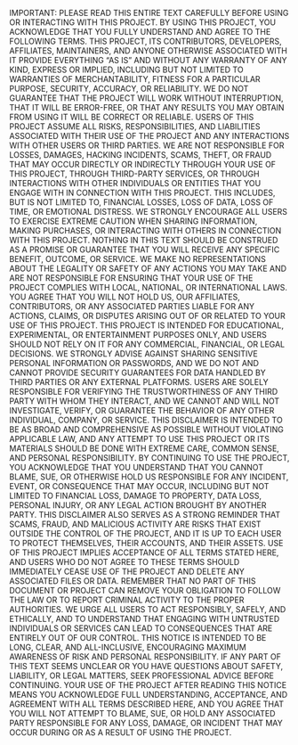 IMPORTANT: PLEASE READ THIS ENTIRE TEXT CAREFULLY BEFORE USING OR INTERACTING WITH THIS PROJECT. BY USING THIS PROJECT, YOU ACKNOWLEDGE THAT YOU FULLY UNDERSTAND AND AGREE TO THE FOLLOWING TERMS. THIS PROJECT, ITS CONTRIBUTORS, DEVELOPERS, AFFILIATES, MAINTAINERS, AND ANYONE OTHERWISE ASSOCIATED WITH IT PROVIDE EVERYTHING “AS IS” AND WITHOUT ANY WARRANTY OF ANY KIND, EXPRESS OR IMPLIED, INCLUDING BUT NOT LIMITED TO WARRANTIES OF MERCHANTABILITY, FITNESS FOR A PARTICULAR PURPOSE, SECURITY, ACCURACY, OR RELIABILITY. WE DO NOT GUARANTEE THAT THE PROJECT WILL WORK WITHOUT INTERRUPTION, THAT IT WILL BE ERROR-FREE, OR THAT ANY RESULTS YOU MAY OBTAIN FROM USING IT WILL BE CORRECT OR RELIABLE. USERS OF THIS PROJECT ASSUME ALL RISKS, RESPONSIBILITIES, AND LIABILITIES ASSOCIATED WITH THEIR USE OF THE PROJECT AND ANY INTERACTIONS WITH OTHER USERS OR THIRD PARTIES. WE ARE NOT RESPONSIBLE FOR LOSSES, DAMAGES, HACKING INCIDENTS, SCAMS, THEFT, OR FRAUD THAT MAY OCCUR DIRECTLY OR INDIRECTLY THROUGH YOUR USE OF THIS PROJECT, THROUGH THIRD-PARTY SERVICES, OR THROUGH INTERACTIONS WITH OTHER INDIVIDUALS OR ENTITIES THAT YOU ENGAGE WITH IN CONNECTION WITH THIS PROJECT. THIS INCLUDES, BUT IS NOT LIMITED TO, FINANCIAL LOSSES, LOSS OF DATA, LOSS OF TIME, OR EMOTIONAL DISTRESS. WE STRONGLY ENCOURAGE ALL USERS TO EXERCISE EXTREME CAUTION WHEN SHARING INFORMATION, MAKING PURCHASES, OR INTERACTING WITH OTHERS IN CONNECTION WITH THIS PROJECT. NOTHING IN THIS TEXT SHOULD BE CONSTRUED AS A PROMISE OR GUARANTEE THAT YOU WILL RECEIVE ANY SPECIFIC BENEFIT, OUTCOME, OR SERVICE. WE MAKE NO REPRESENTATIONS ABOUT THE LEGALITY OR SAFETY OF ANY ACTIONS YOU MAY TAKE AND ARE NOT RESPONSIBLE FOR ENSURING THAT YOUR USE OF THE PROJECT COMPLIES WITH LOCAL, NATIONAL, OR INTERNATIONAL LAWS. YOU AGREE THAT YOU WILL NOT HOLD US, OUR AFFILIATES, CONTRIBUTORS, OR ANY ASSOCIATED PARTIES LIABLE FOR ANY ACTIONS, CLAIMS, OR DISPUTES ARISING OUT OF OR RELATED TO YOUR USE OF THIS PROJECT. THIS PROJECT IS INTENDED FOR EDUCATIONAL, EXPERIMENTAL, OR ENTERTAINMENT PURPOSES ONLY, AND USERS SHOULD NOT RELY ON IT FOR ANY COMMERCIAL, FINANCIAL, OR LEGAL DECISIONS. WE STRONGLY ADVISE AGAINST SHARING SENSITIVE PERSONAL INFORMATION OR PASSWORDS, AND WE DO NOT AND CANNOT PROVIDE SECURITY GUARANTEES FOR DATA HANDLED BY THIRD PARTIES OR ANY EXTERNAL PLATFORMS. USERS ARE SOLELY RESPONSIBLE FOR VERIFYING THE TRUSTWORTHINESS OF ANY THIRD PARTY WITH WHOM THEY INTERACT, AND WE CANNOT AND WILL NOT INVESTIGATE, VERIFY, OR GUARANTEE THE BEHAVIOR OF ANY OTHER INDIVIDUAL, COMPANY, OR SERVICE. THIS DISCLAIMER IS INTENDED TO BE AS BROAD AND COMPREHENSIVE AS POSSIBLE WITHOUT VIOLATING APPLICABLE LAW, AND ANY ATTEMPT TO USE THIS PROJECT OR ITS MATERIALS SHOULD BE DONE WITH EXTREME CARE, COMMON SENSE, AND PERSONAL RESPONSIBILITY. BY CONTINUING TO USE THE PROJECT, YOU ACKNOWLEDGE THAT YOU UNDERSTAND THAT YOU CANNOT BLAME, SUE, OR OTHERWISE HOLD US RESPONSIBLE FOR ANY INCIDENT, EVENT, OR CONSEQUENCE THAT MAY OCCUR, INCLUDING BUT NOT LIMITED TO FINANCIAL LOSS, DAMAGE TO PROPERTY, DATA LOSS, PERSONAL INJURY, OR ANY LEGAL ACTION BROUGHT BY ANOTHER PARTY. THIS DISCLAIMER ALSO SERVES AS A STRONG REMINDER THAT SCAMS, FRAUD, AND MALICIOUS ACTIVITY ARE RISKS THAT EXIST OUTSIDE THE CONTROL OF THE PROJECT, AND IT IS UP TO EACH USER TO PROTECT THEMSELVES, THEIR ACCOUNTS, AND THEIR ASSETS. USE OF THIS PROJECT IMPLIES ACCEPTANCE OF ALL TERMS STATED HERE, AND USERS WHO DO NOT AGREE TO THESE TERMS SHOULD IMMEDIATELY CEASE USE OF THE PROJECT AND DELETE ANY ASSOCIATED FILES OR DATA. REMEMBER THAT NO PART OF THIS DOCUMENT OR PROJECT CAN REMOVE YOUR OBLIGATION TO FOLLOW THE LAW OR TO REPORT CRIMINAL ACTIVITY TO THE PROPER AUTHORITIES. WE URGE ALL USERS TO ACT RESPONSIBLY, SAFELY, AND ETHICALLY, AND TO UNDERSTAND THAT ENGAGING WITH UNTRUSTED INDIVIDUALS OR SERVICES CAN LEAD TO CONSEQUENCES THAT ARE ENTIRELY OUT OF OUR CONTROL. THIS NOTICE IS INTENDED TO BE LONG, CLEAR, AND ALL-INCLUSIVE, ENCOURAGING MAXIMUM AWARENESS OF RISK AND PERSONAL RESPONSIBILITY. IF ANY PART OF THIS TEXT SEEMS UNCLEAR OR YOU HAVE QUESTIONS ABOUT SAFETY, LIABILITY, OR LEGAL MATTERS, SEEK PROFESSIONAL ADVICE BEFORE CONTINUING. YOUR USE OF THE PROJECT AFTER READING THIS NOTICE MEANS YOU ACKNOWLEDGE FULL UNDERSTANDING, ACCEPTANCE, AND AGREEMENT WITH ALL TERMS DESCRIBED HERE, AND YOU AGREE THAT YOU WILL NOT ATTEMPT TO BLAME, SUE, OR HOLD ANY ASSOCIATED PARTY RESPONSIBLE FOR ANY LOSS, DAMAGE, OR INCIDENT THAT MAY OCCUR DURING OR AS A RESULT OF USING THE PROJECT.
